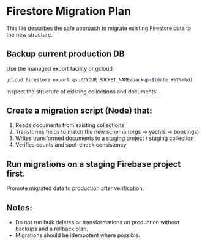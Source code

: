 # Firestore Migration Plan

This file describes the safe approach to migrate existing Firestore data to the new structure.

## Backup current production DB

Use the managed export facility or gcloud:
```bash
gcloud firestore export gs://YOUR_BUCKET_NAME/backup-$(date +%Y%m%d)
```

Inspect the structure of existing collections and documents.

## Create a migration script (Node) that:

1. Reads documents from existing collections
2. Transforms fields to match the new schema (orgs -> yachts -> bookings)
3. Writes transformed documents to a staging project / staging collection
4. Verifies counts and spot-check consistency

## Run migrations on a staging Firebase project first.

Promote migrated data to production after verification.

## Notes:

- Do not run bulk deletes or transformations on production without backups and a rollback plan.
- Migrations should be idempotent where possible.
